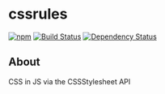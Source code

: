 cssrules
==============

[![npm](https://img.shields.io/npm/v/cssrules.svg?style=flat-square)](https://www.npmjs.com/package/cssrules)
[![Build Status](https://travis-ci.org/goodvidio/cssrules-maker.svg?branch=master)](https://travis-ci.org/goodvidio/cssrules-maker)
[![Dependency Status](https://dependencyci.com/github/goodvidio/cssrules-maker/badge)](https://dependencyci.com/github/goodvidio/cssrules-maker)

## About

CSS in JS via the CSSStylesheet API
